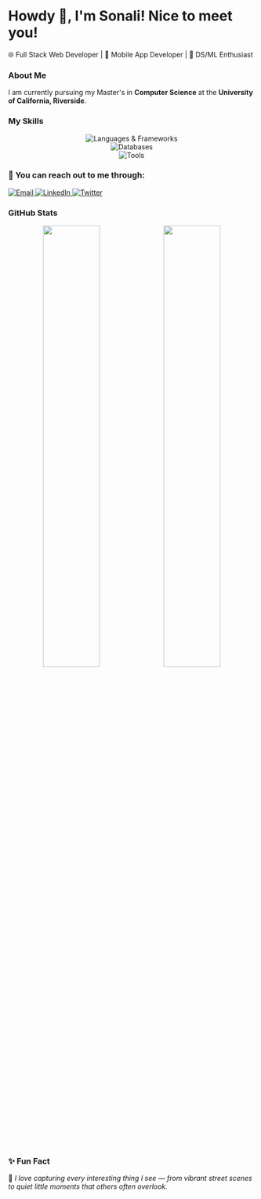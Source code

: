 # Howdy 👋, I'm Sonali! Nice to meet you!

🌐 Full Stack Web Developer | 📱 Mobile App Developer | 🤖 DS/ML Enthusiast

### About Me

I am currently pursuing my Master's in **Computer Science** at the **University of California, Riverside**.

### My Skills

<p align="center">
  <img src="https://skillicons.dev/icons?i=js,ts,html,css,react,nodejs,express,java,cpp,python" alt="Languages & Frameworks" />
  <br />
  <img src="https://skillicons.dev/icons?i=firebase,mongodb,sqlite,mysql" alt="Databases" />
  <br />
  <img src="https://skillicons.dev/icons?i=androidstudio,react,redux,figma,github,git,vscode,postman" alt="Tools" />
</p>

### 🔗 You can reach out to me through:

<p>
  <a href="mailto:sonalibiswas242@gmail.com" target="_blank">
    <img alt="Email" src="https://img.shields.io/badge/Email-sonalibiswas242@gmail.com-b5838d?style=flat&logo=gmail&logoColor=white" />
  </a>
  <a href="https://www.linkedin.com/in/sonalibiswas242/" target="_blank">
    <img alt="LinkedIn" src="https://img.shields.io/badge/LinkedIn-sonalibiswas242-6d6875?style=flat&logo=linkedin&logoColor=white" />
  </a>
  <a href="https://x.com/Shonaaaliii" target="_blank">
    <img alt="Twitter" src="https://img.shields.io/badge/Twitter-Shonaaaliii-5e548e?style=flat&logo=twitter&logoColor=white" />
  </a>
</p>

### GitHub Stats

<p align="center">
  <img src="https://github-readme-stats.vercel.app/api?username=sonalibiswas&show_icons=true&theme=radical" width="48%" />
  <img src="https://github-readme-streak-stats.herokuapp.com/?user=sonalibiswas&theme=radical" width="48%" />
</p>

### ✨ Fun Fact

📸 *I love capturing every interesting thing I see — from vibrant street scenes to quiet little moments that others often overlook.*
